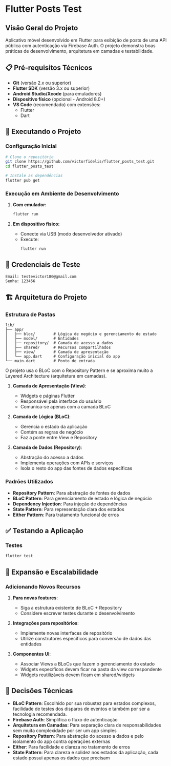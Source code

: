 # Flutter Posts Test

## Visão Geral do Projeto
Aplicativo móvel desenvolvido em Flutter para exibição de posts de uma API pública com autenticação via Firebase Auth. O projeto demonstra boas práticas de desenvolvimento, arquitetura em camadas e testabilidade.

## 📋 Pré-requisitos Técnicos

- **Git** (versão 2.x ou superior)
- **Flutter SDK** (versão 3.x ou superior)
- **Android Studio/Xcode** (para emuladores)
- **Dispositivo físico** (opcional - Android 8.0+)
- **VS Code** (recomendado) com extensões:
  - Flutter
  - Dart

## 🚀 Executando o Projeto

### Configuração Inicial
```bash
# Clone o repositório
git clone https://github.com/victorfidelis/flutter_posts_test.git
cd flutter_posts_test

# Instale as dependências
flutter pub get
```

### Execução em Ambiente de Desenvolvimento

1. **Com emulador:**
   ```bash
   flutter run
   ```

2. **Em dispositivo físico:**
   - Conecte via USB (modo desenvolvedor ativado)
   - Execute:
     ```bash
     flutter run
     ```

## 🔑 Credenciais de Teste
```
Email: testevictor180@gmail.com
Senha: 123456
```

## 🏗️ Arquitetura do Projeto

### Estrutura de Pastas
```
lib/
├── app/
│   ├── bloc/        # Lógica de negócio e gerenciamento de estado
│   ├── model/       # Entidades
│   ├── repository/  # Camada de acesso a dados
│   ├── shared/      # Recursos compartilhados
│   ├── view/        # Camada de apresentação
│   └── app.dart     # Configuração inicial do app
└── main.dart        # Ponto de entrada
```

O projeto usa o BLoC com o Repository Pattern e se aproxima muito a Layered Architecture (arquitetura em camadas).

1. **Camada de Apresentação (View)**:
   - Widgets e páginas Flutter
   - Responsável pela interface do usuário
   - Comunica-se apenas com a camada BLoC

2. **Camada de Lógica (BLoC)**:
   - Gerencia o estado da aplicação
   - Contém as regras de negócio
   - Faz a ponte entre View e Repository

3. **Camada de Dados (Repository)**:
   - Abstração do acesso a dados
   - Implementa operações com APIs e serviços
   - Isola o resto do app das fontes de dados específicas

### Padrões Utilizados

- **Repository Pattern**: Para abstração de fontes de dados
- **BLoC Pattern**: Para gerenciamento de estado e lógica de negócio
- **Dependency Injection**: Para injeção de dependências
- **State Pattern**: Para representação clara dos estados
- **Either Pattern**: Para tratamento funcional de erros

## ✅ Testando a Aplicação

### Testes
```bash
flutter test
```

## 🔮 Expansão e Escalabilidade

### Adicionando Novos Recursos
1. **Para novas features**:
   - Siga a estrutura existente de BLoC + Repository
   - Considere escrever testes durante o desenvolvimento

2. **Integrações para repositórios**:
   - Implemente novas interfaces de repositório
   - Utilize construtores específicos para conversão de dados das entidades

3. **Componentes UI**:
   - Associar Views a BLoCs que fazem o gerenciamento do estado
   - Widgets específicos devem ficar na pasta da view correspondente
   - Widgets reutilizáveis devem ficam em shared/widgets

## 📝 Decisões Técnicas
- **BLoC Pattern**: Escolhido por sua robustez para estados complexos, facilidade de testes dos disparos de eventos e também por ser a tecnologia recomendada.
- **Firebase Auth**: Simplifica o fluxo de autenticação
- **Arquitetura em Camadas**: Para separação clara de responsabilidades sem muita complexidade por ser um app simples
- **Repository Pattern**: Para abstração do acesso a dados e pelo isolamento do app contra operações externas
- **Either**: Para facilidade e clareza no tratamento de erros
- **State Pattern**: Para clareza e solidez nos estados da aplicação, cada estado possui apenas os dados que precisam
